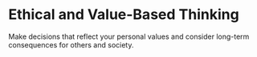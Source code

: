 # Ethical and Value-Based Thinking

Make decisions that reflect your personal values and consider long-term consequences for others and society.